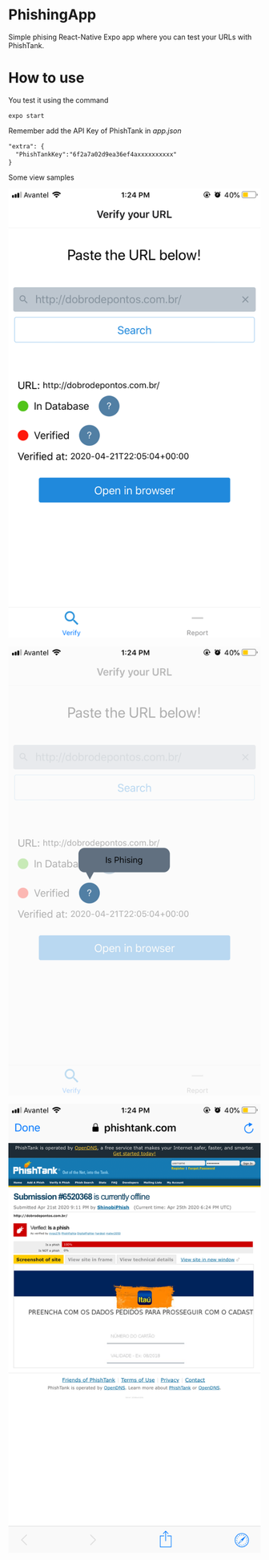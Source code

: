 # PhishingApp
Simple phising React-Native Expo app where you can test your URLs with PhishTank.

# How to use
You test it using the command
    
    expo start
    

Remember add the API Key of PhishTank in *app.json*
    
    "extra": {
      "PhishTankKey":"6f2a7a02d9ea36ef4axxxxxxxxxx"
    }

Some view samples

![](docs/IMG_8630.png)

![](docs/IMG_8631.png)

![](docs/IMG_8632.png)